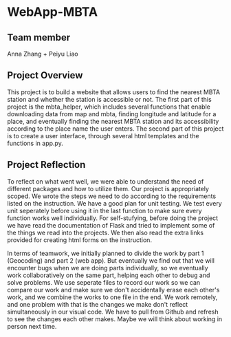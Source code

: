 # WebApp-MBTA

## Team member
Anna Zhang + Peiyu Liao

## Project Overview
This project is to build a website that allows users to find the nearest MBTA station and whether the station is accessible or not. The first part of this project is the mbta_helper, which includes several functions that enable downloading data from map and mbta, finding longitude and latitude for a place, and eventually finding the nearest MBTA station and its accessibility according to the place name the user enters. The second part of this project is to create a user interface, through several html templates and the functions in app.py. 

## Project Reflection 
To reflect on what went well, we were able to understand the need of different packages and how to utilize them. Our project is appropriately scoped. We wrote the steps we need to do according to the requirements listed on the instruction. We have a good plan for unit testing. We test every unit seperately before using it in the last function to make sure every function works well individually. For self-stufying, before doing the project we have read the documentation of Flask and tried to implement some of the things we read into the projects. We then also read the extra links provided for creating html forms on the instruction.

In terms of teamwork, we initially planned to divide the work by part 1 (Geocoding) and part 2 (web app). But eventually we find out that we will encounter bugs when we are doing parts individually, so we eventually work collaboratively on the same part, helping each other to debug and solve problems. We use seperate files to record our work so we can compare our work and make sure we don't accidentally erase each other's work, and we combine the works to one file in the end. We work remotely, and one problem with that is the changes we make don't reflect simultaneously in our visual code. We have to pull from Github and refresh to see the changes each other makes. Maybe we will think about working in person next time.
